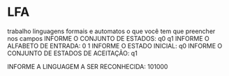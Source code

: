 # LFA
trabalho linguagens formais e automatos
 o que você tem que preencher nos campos
INFORME O CONJUNTO DE ESTADOS:  q0  q1
INFORME O ALFABETO DE ENTRADA:      0  1
INFORME O ESTADO INICIAL:                   q0
INFORME O CONJUNTO DE ESTADOS DE ACEITAÇÃO:   q1

INFORME A LINGUAGEM A SER RECONHECIDA: 
101000
